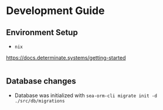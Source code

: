 # Development Guide

## Environment Setup

- `nix`

https://docs.determinate.systems/getting-started

```

```

## Database changes

- Database was initialized with `sea-orm-cli migrate init -d ./src/db/migrations`